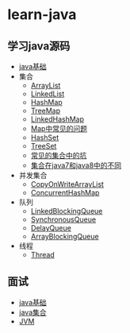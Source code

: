 # learn-java
## 学习java源码

- [java基础](java-source/基础/java基础.md)
- 集合
  - [ArrayList](java-source/集合/ArrayList.md)
  - [LinkedList](java-source/集合/LinkedList.md)
  - [HashMap](java-source/集合/HashMap.md)
  - [TreeMap](java-source/集合/TreeMap.md)
  - [LinkedHashMap](java-source/集合/LinkedHashMap.md)
  - [Map中常见的问题](java-source/集合/Map中涉及到的问题.md)
  - [HashSet](java-source/集合/HashSet.md)
  - [TreeSet](java-source/集合/TreeSet.md)
  - [常见的集合中的坑](java-source/集合/常见的集合中的坑.md)
  - [集合在java7和java8中的不同](java-source/集合/集合在java7和java8中的不同.md)
- 并发集合
  - [CopyOnWriteArrayList](java-source/并发集合/CopyOnWriteArrayList.md)
  - [ConcurrentHashMap](java-source/并发集合/ConcurrentHashMap.md)
- 队列
  - [LinkedBlockingQueue](java-source/队列/LinkedBlockingQueue.md)
  - [SynchronousQueue](java-source/队列/SynchronousQueue.md)
  - [DelayQueue](java-source/队列/DelayQueue.md)
  - [ArrayBlockingQueue](java-source/队列/ArrayBlockingQueue.md)
- 线程
  - [Thread](java-source/线程/Thread.md)

## 面试

- [java基础](interview/java基础.md)
- [java集合](interview/java集合.md)
- [JVM](interview/JVM.md)

